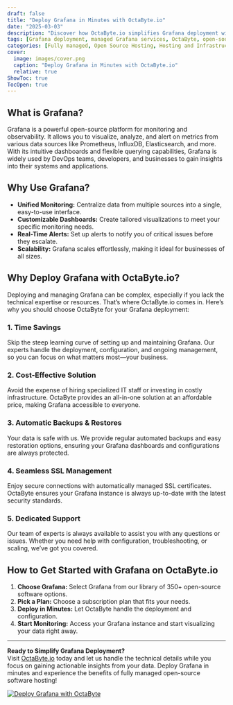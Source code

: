 ```yaml
---
draft: false
title: "Deploy Grafana in Minutes with OctaByte.io"
date: "2025-03-03"
description: "Discover how OctaByte.io simplifies Grafana deployment with fully managed services. Save time, reduce costs, and enjoy seamless monitoring with expert support, automatic backups, and SSL management—all in one place."
tags: [Grafana deployment, managed Grafana services, OctaByte, open-source software hosting, Grafana monitoring, cost-effective Grafana, Grafana SSL management, Grafana backups, Grafana support]
categories: [Fully managed, Open Source Hosting, Hosting and Infrastructure, Monitoring]
cover:
  image: images/cover.png
  caption: "Deploy Grafana in Minutes with OctaByte.io"
  relative: true
ShowToc: true
TocOpen: true
---
```



## What is Grafana?

Grafana is a powerful open-source platform for monitoring and observability. It allows you to visualize, analyze, and alert on metrics from various data sources like Prometheus, InfluxDB, Elasticsearch, and more. With its intuitive dashboards and flexible querying capabilities, Grafana is widely used by DevOps teams, developers, and businesses to gain insights into their systems and applications.

## Why Use Grafana?

- **Unified Monitoring:** Centralize data from multiple sources into a single, easy-to-use interface.  
- **Customizable Dashboards:** Create tailored visualizations to meet your specific monitoring needs.  
- **Real-Time Alerts:** Set up alerts to notify you of critical issues before they escalate.  
- **Scalability:** Grafana scales effortlessly, making it ideal for businesses of all sizes.  

## Why Deploy Grafana with OctaByte.io?

Deploying and managing Grafana can be complex, especially if you lack the technical expertise or resources. That’s where OctaByte.io comes in. Here’s why you should choose OctaByte for your Grafana deployment:

### 1. **Time Savings**  
Skip the steep learning curve of setting up and maintaining Grafana. Our experts handle the deployment, configuration, and ongoing management, so you can focus on what matters most—your business.

### 2. **Cost-Effective Solution**  
Avoid the expense of hiring specialized IT staff or investing in costly infrastructure. OctaByte provides an all-in-one solution at an affordable price, making Grafana accessible to everyone.

### 3. **Automatic Backups & Restores**  
Your data is safe with us. We provide regular automated backups and easy restoration options, ensuring your Grafana dashboards and configurations are always protected.

### 4. **Seamless SSL Management**  
Enjoy secure connections with automatically managed SSL certificates. OctaByte ensures your Grafana instance is always up-to-date with the latest security standards.

### 5. **Dedicated Support**  
Our team of experts is always available to assist you with any questions or issues. Whether you need help with configuration, troubleshooting, or scaling, we’ve got you covered.

## How to Get Started with Grafana on OctaByte.io

1. **Choose Grafana:** Select Grafana from our library of 350+ open-source software options.  
2. **Pick a Plan:** Choose a subscription plan that fits your needs.  
3. **Deploy in Minutes:** Let OctaByte handle the deployment and configuration.  
4. **Start Monitoring:** Access your Grafana instance and start visualizing your data right away.  

---

**Ready to Simplify Grafana Deployment?**  
Visit [OctaByte.io](https://octabyte.io) today and let us handle the technical details while you focus on gaining actionable insights from your data. Deploy Grafana in minutes and experience the benefits of fully managed open-source software hosting!

[![Deploy Grafana with OctaByte](/images/deploy-on-octabyte.png)](https://octabyte.io/fully-managed-open-source-services/hosting-and-infrastructure/monitoring/grafana)